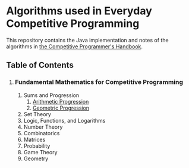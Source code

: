 # Algorithms used in Everyday Competitive Programming
This repository contains the Java implementation and notes of the algorithms in [the Competitive Programmer's Handbook](https://cses.fi/book/book.pdf).

## Table of Contents
1. ### Fundamental Mathematics for Competitive Programming
    1. Sums and Progression
        1. [Arithmetic Progression](https://ncert.nic.in/textbook/pdf/jemh105.pdf)
        2. [Geometric Progression](https://ncert.nic.in/ncerts/l/kemh109.pdf)
    3. Set Theory
    4. Logic, Functions, and Logarithms
    5. Number Theory
    6. Combinatorics
    7. Matrices
    8. Probability
    9. Game Theory
    10. Geometry
